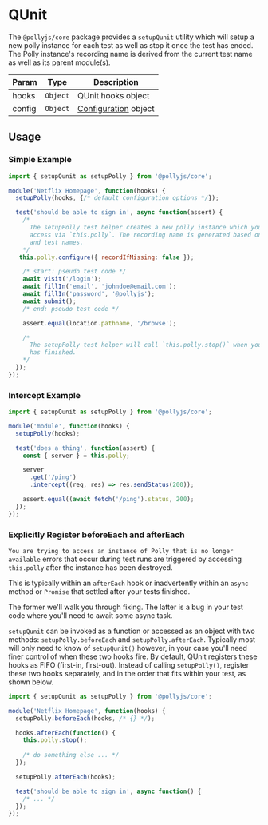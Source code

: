 # QUnit

The `@pollyjs/core` package provides a `setupQunit` utility which will setup
a new polly instance for each test as well as stop it once the test has ended.
The Polly instance's recording name is derived from the current test name as well as its
parent module(s).

| Param | Type | Description |
|  ---  | ---  |     ---     |
| hooks | `Object` | QUnit hooks object |
| config | `Object` | [Configuration](configuration) object |

## Usage

### Simple Example

```js
import { setupQunit as setupPolly } from '@pollyjs/core';

module('Netflix Homepage', function(hooks) {
  setupPolly(hooks, {/* default configuration options */});

  test('should be able to sign in', async function(assert) {
    /*
      The setupPolly test helper creates a new polly instance which you can
      access via `this.polly`. The recording name is generated based on the module
      and test names.
    */
   this.polly.configure({ recordIfMissing: false });

    /* start: pseudo test code */
    await visit('/login');
    await fillIn('email', 'johndoe@email.com');
    await fillIn('password', '@pollyjs');
    await submit();
    /* end: pseudo test code */

    assert.equal(location.pathname, '/browse');

    /*
      The setupPolly test helper will call `this.polly.stop()` when your test
      has finished.
    */
  });
});
```

### Intercept Example

```js
import { setupQunit as setupPolly } from '@pollyjs/core';

module('module', function(hooks) {
  setupPolly(hooks);

  test('does a thing', function(assert) {
    const { server } = this.polly;

    server
      .get('/ping')
      .intercept((req, res) => res.sendStatus(200));

    assert.equal((await fetch('/ping').status, 200);
  });
});
```

### Explicitly Register beforeEach and afterEach

`You are trying to access an instance of Polly that is no longer available` errors that occur during test runs are triggered by accessing `this.polly` after the instance has been destroyed.

This is typically within an `afterEach` hook or inadvertently within an `async` method or `Promise` that settled after your tests finished.

The former we'll walk you through fixing.  The latter is a bug in your test code where you'll need to await some async task.

`setupQunit` can be invoked as a function or accessed as an object with two methods: `setupPolly.beforeEach` and `setupPolly.afterEach`.  Typically most will only need to know of `setupQunit()` however, in your case you'll need finer control of when these two hooks fire.  By default, QUnit registers these hooks as FIFO (first-in, first-out).  Instead of calling `setupPolly()`, register these two hooks separately, and in the order that fits within your test, as shown below.


```js
import { setupQunit as setupPolly } from '@pollyjs/core';

module('Netflix Homepage', function(hooks) {
  setupPolly.beforeEach(hooks, /* {} */);

  hooks.afterEach(function() {
    this.polly.stop();
    
    /* do something else ... */
  });

  setupPolly.afterEach(hooks);

  test('should be able to sign in', async function() {
    /* ... */
  });
});

```